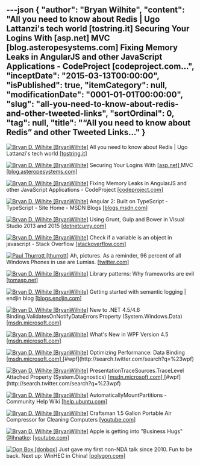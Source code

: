 ---json
{
  "author": "Bryan Wilhite",
  "content": "All you need to know about Redis | Ugo Lattanzi's tech world [tostring.it]        Securing Your Logins With [asp.net]  MVC [blog.asteropesystems.com]        Fixing Memory Leaks in AngularJS and other JavaScript Applications - CodeProject [codeproject.com...",
  "inceptDate": "2015-03-13T00:00:00",
  "isPublished": true,
  "itemCategory": null,
  "modificationDate": "0001-01-01T00:00:00",
  "slug": "all-you-need-to-know-about-redis-and-other-tweeted-links",
  "sortOrdinal": 0,
  "tag": null,
  "title": "“All you need to know about Redis” and other Tweeted Links…"
}
---

[<img alt="Bryan D. Wilhite [BryanWilhite]" src="https://songhay.blob.core.windows.net/shared-social-twitter/BryanWilhite.jpeg">](http://t.co/UNdqV0Z1zz "Bryan D. Wilhite [BryanWilhite]") All you need to know about Redis | Ugo Lattanzi's tech world [[tostring.it] ](http://tostring.it/2015/03/05/all-you-need-to-know-about-redis/)

[<img alt="Bryan D. Wilhite [BryanWilhite]" src="https://songhay.blob.core.windows.net/shared-social-twitter/BryanWilhite.jpeg">](http://t.co/UNdqV0Z1zz "Bryan D. Wilhite [BryanWilhite]") Securing Your Logins With [[asp.net] ](http://www.asp.net/) MVC [[blog.asteropesystems.com] ](http://blog.asteropesystems.com/securing-your-logins-with-asp-net-mvc/)

[<img alt="Bryan D. Wilhite [BryanWilhite]" src="https://songhay.blob.core.windows.net/shared-social-twitter/BryanWilhite.jpeg">](http://t.co/UNdqV0Z1zz "Bryan D. Wilhite [BryanWilhite]") Fixing Memory Leaks in AngularJS and other JavaScript Applications - CodeProject [[codeproject.com] ](http://www.codeproject.com/Articles/882966/Fixing-Memory-Leaks-in-AngularJS-and-other-JavaScr)

[<img alt="Bryan D. Wilhite [BryanWilhite]" src="https://songhay.blob.core.windows.net/shared-social-twitter/BryanWilhite.jpeg">](http://t.co/UNdqV0Z1zz "Bryan D. Wilhite [BryanWilhite]") Angular 2: Built on TypeScript - TypeScript - Site Home - MSDN Blogs [[blogs.msdn.com] ](http://blogs.msdn.com/b/typescript/archive/2015/03/05/angular-2-0-built-on-typescript.aspx)

[<img alt="Bryan D. Wilhite [BryanWilhite]" src="https://songhay.blob.core.windows.net/shared-social-twitter/BryanWilhite.jpeg">](http://t.co/UNdqV0Z1zz "Bryan D. Wilhite [BryanWilhite]") Using Grunt, Gulp and Bower in Visual Studio 2013 and 2015 [[dotnetcurry.com] ](http://www.dotnetcurry.com/visualstudio/1096/using-grunt-gulp-bower-visual-studio-2013-2015)

[<img alt="Bryan D. Wilhite [BryanWilhite]" src="https://songhay.blob.core.windows.net/shared-social-twitter/BryanWilhite.jpeg">](http://t.co/UNdqV0Z1zz "Bryan D. Wilhite [BryanWilhite]") Check if a variable is an object in javascript - Stack Overflow [[stackoverflow.com] ](http://stackoverflow.com/questions/8511281/check-if-a-variable-is-an-object-in-javascript)

[<img alt="Paul Thurrott [thurrott]" src="https://songhay.blob.core.windows.net/shared-social-twitter/thurrott.jpeg">](http://t.co/HTMQCSc0Np "Paul Thurrott [thurrott]") Ah, pictures. As a reminder, 96 percent of all Windows Phones in use are Lumias. [[twitter.com] ](https://twitter.com/thurrott/status/572421599036616705/photo/1)

[<img alt="Bryan D. Wilhite [BryanWilhite]" src="https://songhay.blob.core.windows.net/shared-social-twitter/BryanWilhite.jpeg">](http://t.co/UNdqV0Z1zz "Bryan D. Wilhite [BryanWilhite]") Library patterns: Why frameworks are evil [[tomasp.net] ](http://tomasp.net/blog/2015/library-frameworks/)

[<img alt="Bryan D. Wilhite [BryanWilhite]" src="https://songhay.blob.core.windows.net/shared-social-twitter/BryanWilhite.jpeg">](http://t.co/UNdqV0Z1zz "Bryan D. Wilhite [BryanWilhite]") Getting started with semantic logging | endjin blog [[blogs.endjin.com] ](https://blogs.endjin.com/2014/04/getting-started-with-semantic-logging/)

[<img alt="Bryan D. Wilhite [BryanWilhite]" src="https://songhay.blob.core.windows.net/shared-social-twitter/BryanWilhite.jpeg">](http://t.co/UNdqV0Z1zz "Bryan D. Wilhite [BryanWilhite]") New to .NET 4.5/4.6 Binding.ValidatesOnNotifyDataErrors Property (System.Windows.Data) [[msdn.microsoft.com] ](https://msdn.microsoft.com/en-us/library/system.windows.data.binding.validatesonnotifydataerrors(v=vs.110).aspx)

[<img alt="Bryan D. Wilhite [BryanWilhite]" src="https://songhay.blob.core.windows.net/shared-social-twitter/BryanWilhite.jpeg">](http://t.co/UNdqV0Z1zz "Bryan D. Wilhite [BryanWilhite]") What's New in WPF Version 4.5 [[msdn.microsoft.com] ](https://msdn.microsoft.com/en-us/library/bb613588(v=vs.110).aspx)

[<img alt="Bryan D. Wilhite [BryanWilhite]" src="https://songhay.blob.core.windows.net/shared-social-twitter/BryanWilhite.jpeg">](http://t.co/UNdqV0Z1zz "Bryan D. Wilhite [BryanWilhite]") Optimizing Performance: Data Binding [[msdn.microsoft.com] ](https://msdn.microsoft.com/en-us/library/bb613546(v=vs.110).aspx)[#wpf](http://search.twitter.com/search?q=%23wpf)

[<img alt="Bryan D. Wilhite [BryanWilhite]" src="https://songhay.blob.core.windows.net/shared-social-twitter/BryanWilhite.jpeg">](http://t.co/UNdqV0Z1zz "Bryan D. Wilhite [BryanWilhite]") PresentationTraceSources.TraceLevel Attached Property (System.Diagnostics) [[msdn.microsoft.com] ](https://msdn.microsoft.com/en-us/library/system.diagnostics.presentationtracesources.tracelevel(v=vs.110).aspx)[#wpf](http://search.twitter.com/search?q=%23wpf)

[<img alt="Bryan D. Wilhite [BryanWilhite]" src="https://songhay.blob.core.windows.net/shared-social-twitter/BryanWilhite.jpeg">](http://t.co/UNdqV0Z1zz "Bryan D. Wilhite [BryanWilhite]") AutomaticallyMountPartitions - Community Help Wiki [[help.ubuntu.com] ](https://help.ubuntu.com/community/AutomaticallyMountPartitions)

[<img alt="Bryan D. Wilhite [BryanWilhite]" src="https://songhay.blob.core.windows.net/shared-social-twitter/BryanWilhite.jpeg">](http://t.co/UNdqV0Z1zz "Bryan D. Wilhite [BryanWilhite]") Craftsman 1.5 Gallon Portable Air Compressor for Cleaning Computers [[youtube.com] ](https://www.youtube.com/watch?v=k3oA_0xKp1c&feature=youtube_gdata_player)

[<img alt="Bryan D. Wilhite [BryanWilhite]" src="https://songhay.blob.core.windows.net/shared-social-twitter/BryanWilhite.jpeg">](http://t.co/UNdqV0Z1zz "Bryan D. Wilhite [BryanWilhite]") Apple is getting into "Business Hugs" [@Ihnatko](http://twitter.com/Ihnatko): [[youtube.com] ](https://www.youtube.com/watch?v=80yjtJFf-v0)

[<img alt="Don Box [donbox]" src="https://songhay.blob.core.windows.net/shared-social-twitter/donbox.jpg">](http://t.co/6jfbKEyCQE "Don Box [donbox]") Just gave my first non-NDA talk since 2010. Fun to be back. Next up: WinHEC in China! [[polygon.com] ](http://www.polygon.com/2015/3/4/8150141/the-long-road-to-a-more-unified-windows-gaming-platform)
